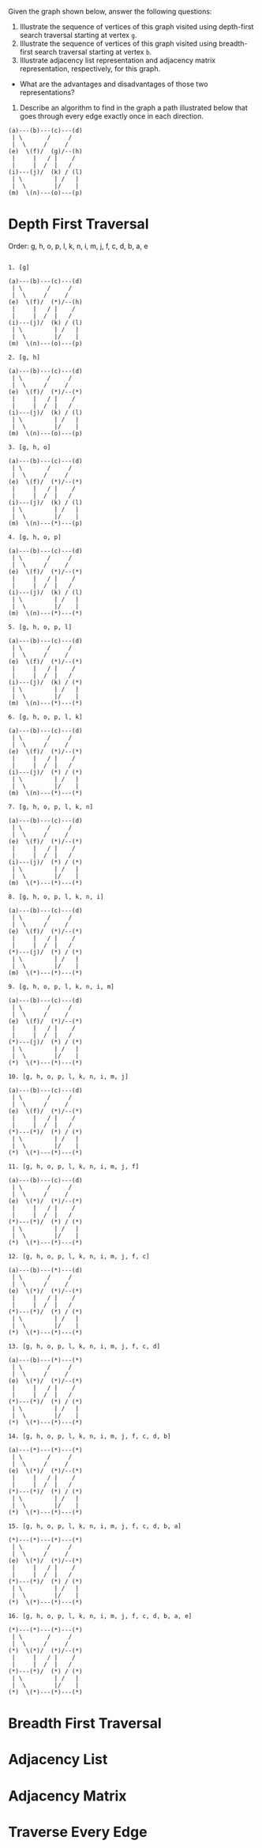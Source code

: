 Given the graph shown below, answer the following questions:

1. Illustrate the sequence of vertices of this graph visited using depth-first search traversal starting at vertex `g`.
1. Illustrate the sequence of vertices of this graph visited using breadth-first search traversal starting at vertex `b`.
1. Illustrate adjacency list representation and adjacency matrix representation, respectively, for this graph.
  * What are the advantages and disadvantages of those two representations?
1. Describe an algorithm to find in the graph a path illustrated below that goes through every edge exactly once in each direction.


```plaintext
(a)---(b)---(c)---(d)
 | \       /     /
 |  \     /     /
(e)  \(f)/  (g)/--(h)
 |     |   / |    /
 |     |  /  |   /
(i)---(j)/  (k) / (l)
 | \         | /   |
 |  \        |/    |
(m)  \(n)---(o)---(p)
```

# Depth First Traversal

Order: g, h, o, p, l, k, n, i, m, j, f, c, d, b, a, e

```plaintext

1. [g]

(a)---(b)---(c)---(d)
 | \       /     /
 |  \     /     /
(e)  \(f)/  (*)/--(h)
 |     |   / |    /
 |     |  /  |   /
(i)---(j)/  (k) / (l)
 | \         | /   |
 |  \        |/    |
(m)  \(n)---(o)---(p)

2. [g, h]

(a)---(b)---(c)---(d)
 | \       /     /
 |  \     /     /
(e)  \(f)/  (*)/--(*)
 |     |   / |    /
 |     |  /  |   /
(i)---(j)/  (k) / (l)
 | \         | /   |
 |  \        |/    |
(m)  \(n)---(o)---(p)

3. [g, h, o]

(a)---(b)---(c)---(d)
 | \       /     /
 |  \     /     /
(e)  \(f)/  (*)/--(*)
 |     |   / |    /
 |     |  /  |   /
(i)---(j)/  (k) / (l)
 | \         | /   |
 |  \        |/    |
(m)  \(n)---(*)---(p)

4. [g, h, o, p]

(a)---(b)---(c)---(d)
 | \       /     /
 |  \     /     /
(e)  \(f)/  (*)/--(*)
 |     |   / |    /
 |     |  /  |   /
(i)---(j)/  (k) / (l)
 | \         | /   |
 |  \        |/    |
(m)  \(n)---(*)---(*)

5. [g, h, o, p, l]

(a)---(b)---(c)---(d)
 | \       /     /
 |  \     /     /
(e)  \(f)/  (*)/--(*)
 |     |   / |    /
 |     |  /  |   /
(i)---(j)/  (k) / (*)
 | \         | /   |
 |  \        |/    |
(m)  \(n)---(*)---(*)

6. [g, h, o, p, l, k]

(a)---(b)---(c)---(d)
 | \       /     /
 |  \     /     /
(e)  \(f)/  (*)/--(*)
 |     |   / |    /
 |     |  /  |   /
(i)---(j)/  (*) / (*)
 | \         | /   |
 |  \        |/    |
(m)  \(n)---(*)---(*)

7. [g, h, o, p, l, k, n]

(a)---(b)---(c)---(d)
 | \       /     /
 |  \     /     /
(e)  \(f)/  (*)/--(*)
 |     |   / |    /
 |     |  /  |   /
(i)---(j)/  (*) / (*)
 | \         | /   |
 |  \        |/    |
(m)  \(*)---(*)---(*)

8. [g, h, o, p, l, k, n, i]

(a)---(b)---(c)---(d)
 | \       /     /
 |  \     /     /
(e)  \(f)/  (*)/--(*)
 |     |   / |    /
 |     |  /  |   /
(*)---(j)/  (*) / (*)
 | \         | /   |
 |  \        |/    |
(m)  \(*)---(*)---(*)

9. [g, h, o, p, l, k, n, i, m]

(a)---(b)---(c)---(d)
 | \       /     /
 |  \     /     /
(e)  \(f)/  (*)/--(*)
 |     |   / |    /
 |     |  /  |   /
(*)---(j)/  (*) / (*)
 | \         | /   |
 |  \        |/    |
(*)  \(*)---(*)---(*)

10. [g, h, o, p, l, k, n, i, m, j]

(a)---(b)---(c)---(d)
 | \       /     /
 |  \     /     /
(e)  \(f)/  (*)/--(*)
 |     |   / |    /
 |     |  /  |   /
(*)---(*)/  (*) / (*)
 | \         | /   |
 |  \        |/    |
(*)  \(*)---(*)---(*)

11. [g, h, o, p, l, k, n, i, m, j, f]

(a)---(b)---(c)---(d)
 | \       /     /
 |  \     /     /
(e)  \(*)/  (*)/--(*)
 |     |   / |    /
 |     |  /  |   /
(*)---(*)/  (*) / (*)
 | \         | /   |
 |  \        |/    |
(*)  \(*)---(*)---(*)

12. [g, h, o, p, l, k, n, i, m, j, f, c]

(a)---(b)---(*)---(d)
 | \       /     /
 |  \     /     /
(e)  \(*)/  (*)/--(*)
 |     |   / |    /
 |     |  /  |   /
(*)---(*)/  (*) / (*)
 | \         | /   |
 |  \        |/    |
(*)  \(*)---(*)---(*)

13. [g, h, o, p, l, k, n, i, m, j, f, c, d]

(a)---(b)---(*)---(*)
 | \       /     /
 |  \     /     /
(e)  \(*)/  (*)/--(*)
 |     |   / |    /
 |     |  /  |   /
(*)---(*)/  (*) / (*)
 | \         | /   |
 |  \        |/    |
(*)  \(*)---(*)---(*)

14. [g, h, o, p, l, k, n, i, m, j, f, c, d, b]

(a)---(*)---(*)---(*)
 | \       /     /
 |  \     /     /
(e)  \(*)/  (*)/--(*)
 |     |   / |    /
 |     |  /  |   /
(*)---(*)/  (*) / (*)
 | \         | /   |
 |  \        |/    |
(*)  \(*)---(*)---(*)

15. [g, h, o, p, l, k, n, i, m, j, f, c, d, b, a]

(*)---(*)---(*)---(*)
 | \       /     /
 |  \     /     /
(e)  \(*)/  (*)/--(*)
 |     |   / |    /
 |     |  /  |   /
(*)---(*)/  (*) / (*)
 | \         | /   |
 |  \        |/    |
(*)  \(*)---(*)---(*)

16. [g, h, o, p, l, k, n, i, m, j, f, c, d, b, a, e]

(*)---(*)---(*)---(*)
 | \       /     /
 |  \     /     /
(*)  \(*)/  (*)/--(*)
 |     |   / |    /
 |     |  /  |   /
(*)---(*)/  (*) / (*)
 | \         | /   |
 |  \        |/    |
(*)  \(*)---(*)---(*)
```

# Breadth First Traversal

# Adjacency List

# Adjacency Matrix

# Traverse Every Edge
